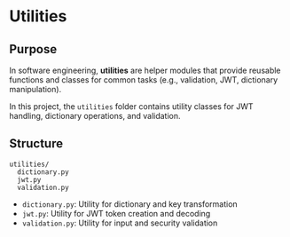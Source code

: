 # Utilities

## Purpose

In software engineering, **utilities** are helper modules that provide reusable functions and classes for common tasks (e.g., validation, JWT, dictionary manipulation).

In this project, the `utilities` folder contains utility classes for JWT handling, dictionary operations, and validation.

## Structure

```
utilities/
  dictionary.py
  jwt.py
  validation.py
```

- `dictionary.py`: Utility for dictionary and key transformation
- `jwt.py`: Utility for JWT token creation and decoding
- `validation.py`: Utility for input and security validation 